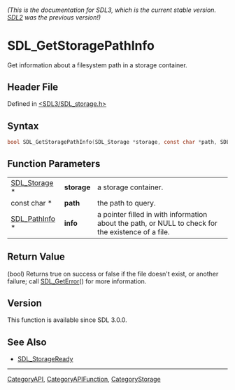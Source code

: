###### (This is the documentation for SDL3, which is the current stable version. [SDL2](https://wiki.libsdl.org/SDL2/) was the previous version!)
# SDL_GetStoragePathInfo

Get information about a filesystem path in a storage container.

## Header File

Defined in [<SDL3/SDL_storage.h>](https://github.com/libsdl-org/SDL/blob/main/include/SDL3/SDL_storage.h)

## Syntax

```c
bool SDL_GetStoragePathInfo(SDL_Storage *storage, const char *path, SDL_PathInfo *info);
```

## Function Parameters

|                                |             |                                                                                                    |
| ------------------------------ | ----------- | -------------------------------------------------------------------------------------------------- |
| [SDL_Storage](SDL_Storage) *   | **storage** | a storage container.                                                                               |
| const char *                   | **path**    | the path to query.                                                                                 |
| [SDL_PathInfo](SDL_PathInfo) * | **info**    | a pointer filled in with information about the path, or NULL to check for the existence of a file. |

## Return Value

(bool) Returns true on success or false if the file doesn't exist, or
another failure; call [SDL_GetError](SDL_GetError)() for more information.

## Version

This function is available since SDL 3.0.0.

## See Also

- [SDL_StorageReady](SDL_StorageReady)

----
[CategoryAPI](CategoryAPI), [CategoryAPIFunction](CategoryAPIFunction), [CategoryStorage](CategoryStorage)

